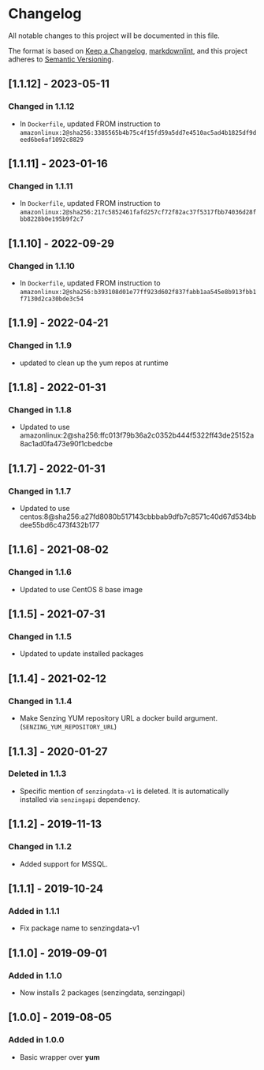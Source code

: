 # Changelog

All notable changes to this project will be documented in this file.

The format is based on [Keep a Changelog](https://keepachangelog.com/en/1.0.0/),
[markdownlint](https://dlaa.me/markdownlint/),
and this project adheres to [Semantic Versioning](https://semver.org/spec/v2.0.0.html).

## [1.1.12] - 2023-05-11

### Changed in 1.1.12

- In `Dockerfile`, updated FROM instruction to `amazonlinux:2@sha256:3385565b4b75c4f15fd59a5dd7e4510ac5ad4b1825df9deed6be6af1092c8829`

## [1.1.11] - 2023-01-16

### Changed in 1.1.11

- In `Dockerfile`, updated FROM instruction to `amazonlinux:2@sha256:217c5852461fafd257cf72f82ac37f5317fbb74036d28fbb8228b0e195b9f2c7`

## [1.1.10] - 2022-09-29

### Changed in 1.1.10

- In `Dockerfile`, updated FROM instruction to `amazonlinux:2@sha256:b393108d01e77ff923d602f837fabb1aa545e8b913fbb1f7130d2ca30bde3c54`

## [1.1.9] - 2022-04-21

### Changed in 1.1.9

- updated to clean up the yum repos at runtime

## [1.1.8] - 2022-01-31

### Changed in 1.1.8

- Updated to use amazonlinux:2@sha256:ffc013f79b36a2c0352b444f5322ff43de25152a8ac1ad0fa473e90f1cbedcbe

## [1.1.7] - 2022-01-31

### Changed in 1.1.7

- Updated to use centos:8@sha256:a27fd8080b517143cbbbab9dfb7c8571c40d67d534bbdee55bd6c473f432b177

## [1.1.6] - 2021-08-02

### Changed in 1.1.6

- Updated to use CentOS 8 base image

## [1.1.5] - 2021-07-31

### Changed in 1.1.5

- Updated to update installed packages

## [1.1.4] - 2021-02-12

### Changed in 1.1.4

- Make Senzing YUM repository URL a docker build argument. (`SENZING_YUM_REPOSITORY_URL`)

## [1.1.3] - 2020-01-27

### Deleted in 1.1.3

- Specific mention of `senzingdata-v1` is deleted.
  It is automatically installed via `senzingapi` dependency.

## [1.1.2] - 2019-11-13

### Changed in 1.1.2

- Added support for MSSQL.

## [1.1.1] - 2019-10-24

### Added in 1.1.1

- Fix package name to senzingdata-v1

## [1.1.0] - 2019-09-01

### Added in 1.1.0

- Now installs 2 packages (senzingdata, senzingapi)

## [1.0.0] - 2019-08-05

### Added in 1.0.0

- Basic wrapper over **yum**
